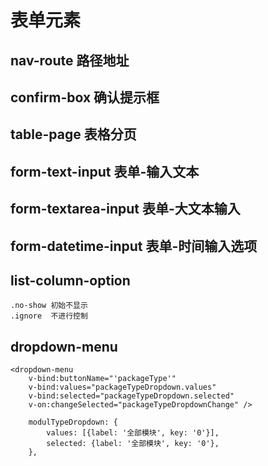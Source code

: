 # 表单元素
## nav-route 路径地址
## confirm-box 确认提示框
## table-page 表格分页
## form-text-input 表单-输入文本
## form-textarea-input 表单-大文本输入
## form-datetime-input 表单-时间输入选项
## list-column-option 
	.no-show 初始不显示
	.ignore  不进行控制
	
## 	dropdown-menu
	<dropdown-menu
		v-bind:buttonName="'packageType'"
	   	v-bind:values="packageTypeDropdown.values" 
	   	v-bind:selected="packageTypeDropdown.selected" 
	   	v-on:changeSelected="packageTypeDropdownChange" />
	   	
	   	modulTypeDropdown: { 
        	values: [{label: '全部模块', key: '0'}],
        	selected: {label: '全部模块', key: '0'},
        },
        
##         
